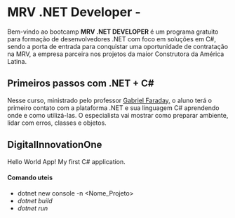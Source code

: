 # MRV .NET Developer - 

Bem-vindo ao bootcamp **MRV .NET DEVELOPER** é um programa gratuito para formação de desenvolvedores .NET com foco em soluções em C#, sendo a porta de entrada para conquistar uma oportunidade de contratação na MRV, a empresa parceira nos projetos da maior Construtora da América Latina.

## Primeiros passos com .NET + C#

Nesse curso, ministrado pelo professor [Gabriel Faraday,](https://github.com/gabrielfbarros) o aluno terá o primeiro contato com a plataforma .NET e sua linguagem C# aprendendo onde e como utilizá-las. O especialista vai mostrar como preparar ambiente, lidar com erros, classes e objetos.

## DigitalInnovationOne

Hello World App! My first C# application.



#### Comando uteis

- dotnet new console -n <Nome_Projeto>
- *dotnet build*
- *dotnet run*